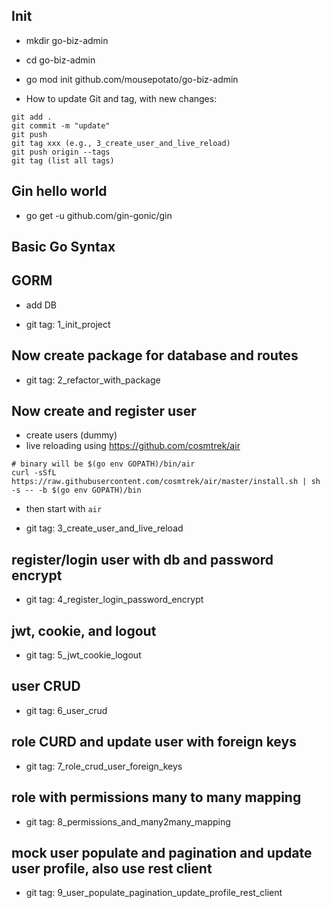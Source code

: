 ## Init

- mkdir go-biz-admin
- cd go-biz-admin
- go mod init github.com/mousepotato/go-biz-admin

- How to update Git and tag, with new changes:

```
git add .
git commit -m "update"
git push
git tag xxx (e.g., 3_create_user_and_live_reload)
git push origin --tags
git tag (list all tags)
```

## Gin hello world

- go get -u github.com/gin-gonic/gin

## Basic Go Syntax

## GORM

- add DB

- git tag: 1_init_project

## Now create package for database and routes

- git tag: 2_refactor_with_package

## Now create and register user

- create users (dummy)
- live reloading using https://github.com/cosmtrek/air

```
# binary will be $(go env GOPATH)/bin/air
curl -sSfL https://raw.githubusercontent.com/cosmtrek/air/master/install.sh | sh -s -- -b $(go env GOPATH)/bin
```

- then start with `air`

- git tag: 3_create_user_and_live_reload

## register/login user with db and password encrypt

- git tag: 4_register_login_password_encrypt

## jwt, cookie, and logout

- git tag: 5_jwt_cookie_logout

## user CRUD

- git tag: 6_user_crud

## role CURD and update user with foreign keys

- git tag: 7_role_crud_user_foreign_keys

## role with permissions many to many mapping 

- git tag: 8_permissions_and_many2many_mapping

## mock user populate and pagination and update user profile, also use rest client

- git tag: 9_user_populate_pagination_update_profile_rest_client